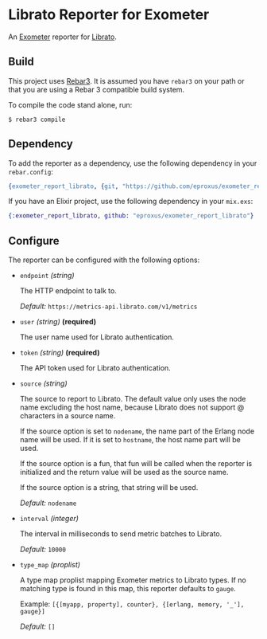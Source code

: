 # Librato Reporter for Exometer

An [Exometer][1] reporter for [Librato][2].

## Build

This project uses [Rebar3][3]. It is assumed you have `rebar3` on your path or
that you are using a Rebar 3 compatible build system.

To compile the code stand alone, run:

```
$ rebar3 compile
```

## Dependency

To add the reporter as a dependency, use the following dependency in your
`rebar.config`:

```erl
{exometer_report_librato, {git, "https://github.com/eproxus/exometer_report_librato.git"}}
```

If you have an Elixir project, use the following dependency in your `mix.exs`:

```elixir
{:exometer_report_librato, github: "eproxus/exometer_report_librato"}
```

## Configure

The reporter can be configured with the following options:

* `endpoint` *(string)*

    The HTTP endpoint to talk to.

    *Default:* `https://metrics-api.librato.com/v1/metrics`

* `user` *(string)* **(required)**

    The user name used for Librato authentication.

* `token` *(string)* **(required)**

    The API token used for Librato authentication.

* `source` *(string)*

    The source to report to Librato. The default value only uses the node name
    excluding the host name, because Librato does not support @ characters in a
    source name.

    If the source option is set to `nodename`, the name part of the Erlang node
    name will be used. If it is set to `hostname`, the host name part will be
    used.

    If the source option is a fun, that fun will be called when the reporter
    is initialized and the return value will be used as the source name.

    If the source option is a string, that string will be used.

    *Default:* `nodename`

* `interval` *(integer)*

    The interval in milliseconds to send metric batches to Librato.

    *Default:*  `10000`

* `type_map` *(proplist)*

    A type map proplist mapping Exometer metrics to Librato types. If no
    matching type is found in this map, this reporter defaults to `gauge`.

    Example: `[{[myapp, property], counter}, {[erlang, memory, '_'], gauge}]`

    *Default:* `[]`

[1]: https://github.com/Feuerlabs/exometer_core
[2]: https://www.librato.com/
[3]: http://www.rebar3.org/
